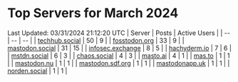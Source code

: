 # Top Servers for March 2024
Last Updated: 03/31/2024 21:12:20 UTC
| Server | Posts | Active Users |
| -- | -- | -- |
| [techhub.social](https://techhub.social/tags/PowerShell) | 50 | 9 |
| [fosstodon.org](https://fosstodon.org/tags/PowerShell) | 33 | 9 |
| [mastodon.social](https://mastodon.social/tags/PowerShell) | 31 | 15 |
| [infosec.exchange](https://infosec.exchange/tags/PowerShell) | 8 | 5 |
| [hachyderm.io](https://hachyderm.io/tags/PowerShell) | 7 | 6 |
| [mstdn.social](https://mstdn.social/tags/PowerShell) | 6 | 3 |
| [chaos.social](https://chaos.social/tags/PowerShell) | 4 | 3 |
| [masto.ai](https://masto.ai/tags/PowerShell) | 4 | 1 |
| [mas.to](https://mas.to/tags/PowerShell) | 1 | 1 |
| [mastodon.nu](https://mastodon.nu/tags/PowerShell) | 1 | 1 |
| [mastodon.sdf.org](https://mastodon.sdf.org/tags/PowerShell) | 1 | 1 |
| [mastodonapp.uk](https://mastodonapp.uk/tags/PowerShell) | 1 | 1 |
| [norden.social](https://norden.social/tags/PowerShell) | 1 | 1 |
